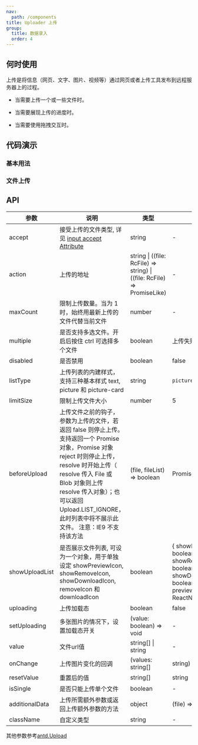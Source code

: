 ```yaml
---
nav:
  path: /components
title: Uploader 上传
group: 
  title: 数据录入
  order: 4
---
```


## 何时使用
上传是将信息（网页、文字、图片、视频等）通过网页或者上传工具发布到远程服务器上的过程。

- 当需要上传一个或一些文件时。

- 当需要展现上传的进度时。

- 当需要使用拖拽交互时。

## 代码演示

### 基本用法

<code src="./demo/base.tsx"></code>

### 文件上传

<code src="./demo/fileUpload.tsx"></code>

## API

| 参数 | 说明 | 类型 | 默认值 |
| --- | --- | --- | --- |
| accept | 接受上传的文件类型, 详见 [input accept Attribute](https://developer.mozilla.org/en-US/docs/Web/HTML/Element/input/file#accept) | string | - |
| action | 上传的地址	 | string \| ((file: RcFile) => string) \| ((file: RcFile) => PromiseLike<string>) | - |
| maxCount | 限制上传数量。当为 1 时，始终用最新上传的文件代替当前文件 | number | - |
| multiple | 是否支持多选文件。开启后按住 ctrl 可选择多个文件	 | boolean | 上传失败的回调 | false |
| disabled | 是否禁用	 | boolean | false |
| listType | 上传列表的内建样式，支持三种基本样式 text, picture 和 picture-card | string | `picture-card` |
| limitSize | 限制上传文件大小 | number | 5 |
| beforeUpload | 上传文件之前的钩子，参数为上传的文件，若返回 false 则停止上传。支持返回一个 Promise 对象，Promise 对象 reject 时则停止上传，resolve 时开始上传（ resolve 传入 File 或 Blob 对象则上传 resolve 传入对象）；也可以返回 Upload.LIST_IGNORE，此时列表中将不展示此文件。 注意：IE9 不支持该方法 |  (file, fileList) => boolean | Promise | Upload.LIST_IGNORE | - |
| showUploadList | 是否展示文件列表, 可设为一个对象，用于单独设定 showPreviewIcon, showRemoveIcon, showDownloadIcon, removeIcon 和 downloadIcon | boolean | { showPreviewIcon?: boolean, showRemoveIcon?: boolean, showDownloadIcon?: boolean, previewIcon?: ReactNode | (file: UploadFile) => ReactNode, removeIcon?: ReactNode | (file: UploadFile) => ReactNode, downloadIcon?: ReactNode | (file: UploadFile) => ReactNode } | true |
| uploading | 上传加载态 | boolean | false |
| setUploading | 多张图片的情况下，设置加载态开关 | (value: boolean) => void | - |
| value | 文件url值 | string[] \| string | - |
| onChange | 上传图片变化的回调 | (values: string[] | string) => void | - |
| resetValue | 重置后的值 | string[] | string | - |
| isSingle | 是否只能上传单个文件 | boolean | - |
| additionalData | 上传所需额外参数或返回上传额外参数的方法	 | object|(file) => object | Promise | - |
| className | 自定义类型 | string | - |

其他参数参考[antd.Upload](https://ant-design.antgroup.com/components/upload-cn#api)